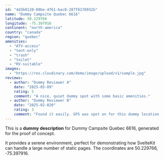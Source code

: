 ```yaml
---
id: "4d3b0120-08be-4f61-bac0-287f8178932b"
name: "Dummy Campsite Quebec 6616"
latitude: 50.229766
longitude: -75.397916
continent: "north-america"
country: "canada"
region: "quebec"
amenities:
  - "ATV-access"
  - "tent-only"
  - "trash"
  - "toilet"
  - "RV-suitable"
images:
  - "https://res.cloudinary.com/demo/image/upload/v1/sample.jpg"
reviews:
  - author: "Dummy Reviewer A"
    date: "2025-05-09"
    rating: 5
    comment: "A nice, quiet dummy spot with some basic amenities."
  - author: "Dummy Reviewer B"
    date: "2025-02-020"
    rating: 3
    comment: "Found it easily. GPS was spot on for this dummy location."
---
```


This is a **dummy description** for Dummy Campsite Quebec 6616, generated for the proof of concept.

It provides a serene environment, perfect for demonstrating how SvelteKit can handle a large number of static pages. The coordinates are 50.229766, -75.397916.
